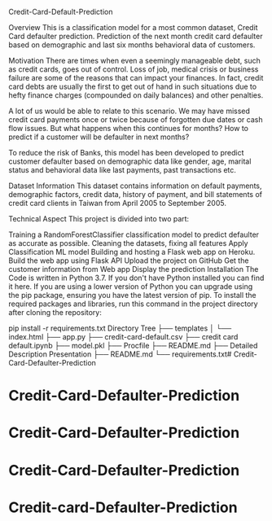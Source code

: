 Credit-Card-Default-Prediction

Overview
This is a classification model for a most common dataset, Credit Card defaulter prediction. Prediction of the next month credit card defaulter based on demographic and last six months behavioral data of customers.

Motivation
There are times when even a seemingly manageable debt, such as credit cards, goes out of control. Loss of job, medical crisis or business failure are some of the reasons that can impact your finances. In fact, credit card debts are usually the first to get out of hand in such situations due to hefty finance charges (compounded on daily balances) and other penalties.

A lot of us would be able to relate to this scenario. We may have missed credit card payments once or twice because of forgotten due dates or cash flow issues. But what happens when this continues for months? How to predict if a customer will be defaulter in next months?

To reduce the risk of Banks, this model has been developed to predict customer defaulter based on demographic data like gender, age, marital status and behavioral data like last payments, past transactions etc.

Dataset Information
This dataset contains information on default payments, demographic factors, credit data, history of payment, and bill statements of credit card clients in Taiwan from April 2005 to September 2005.

Technical Aspect
This project is divided into two part:

Training a RandomForestClassifier classification model to predict defaulter as accurate as possible.
Cleaning the datasets, fixing all features
Apply Classification ML model
Building and hosting a Flask web app on Heroku.
Build the web app using Flask API
Upload the project on GitHub
Get the customer information from Web app
Display the prediction
Installation
The Code is written in Python 3.7. If you don't have Python installed you can find it here. If you are using a lower version of Python you can upgrade using the pip package, ensuring you have the latest version of pip. To install the required packages and libraries, run this command in the project directory after cloning the repository:

pip install -r requirements.txt
Directory Tree
├── templates 
│   └── index.html
├── app.py
├── credit-card-default.csv
├── credit card default.ipynb
├── model.pkl
├── Procfile
├── README.md
├── Detailed Description Presentation
├── README.md
└── requirements.txt# Credit-Card-Defaulter-Prediction
# Credit-Card-Defaulter-Prediction
# Credit-Card-Defaulter-Prediction
# Credit-Card-Defaulter-Prediction
# Credit-card-Defaulter-Prediction
